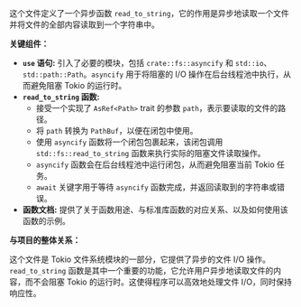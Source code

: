 这个文件定义了一个异步函数 `read_to_string`，它的作用是异步地读取一个文件并将文件的全部内容读取到一个字符串中。

**关键组件：**

*   **`use` 语句:** 引入了必要的模块，包括 `crate::fs::asyncify` 和 `std::io`、`std::path::Path`。`asyncify` 用于将阻塞的 I/O 操作在后台线程池中执行，从而避免阻塞 Tokio 的运行时。
*   **`read_to_string` 函数:**
    *   接受一个实现了 `AsRef<Path>` trait 的参数 `path`，表示要读取的文件的路径。
    *   将 `path` 转换为 `PathBuf`，以便在闭包中使用。
    *   使用 `asyncify` 函数将一个闭包包裹起来，该闭包调用 `std::fs::read_to_string` 函数来执行实际的阻塞文件读取操作。
    *   `asyncify` 函数会在后台线程池中运行闭包，从而避免阻塞当前 Tokio 任务。
    *   `await` 关键字用于等待 `asyncify` 函数完成，并返回读取到的字符串或错误。
*   **函数文档:** 提供了关于函数用途、与标准库函数的对应关系、以及如何使用该函数的示例。

**与项目的整体关系：**

这个文件是 Tokio 文件系统模块的一部分，它提供了异步的文件 I/O 操作。`read_to_string` 函数是其中一个重要的功能，它允许用户异步地读取文件的内容，而不会阻塞 Tokio 的运行时。这使得程序可以高效地处理文件 I/O，同时保持响应性。
